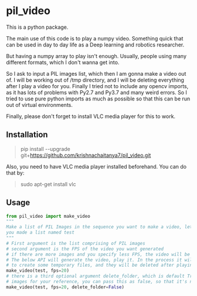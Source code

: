 # pil_video
This is a python package. 

The main use of this code is to play a numpy video. Something quick that can be used in day to day life as a 
Deep learning and robotics researcher.

But having a numpy array to play isn't enough. Usually, people using many different formats, which I don't wanna get into.

So I ask to input a PIL images list, which then I am gonna make a video out of. I will be working out of /tmp
directory, and I will be deleting everything after I play a video for you. Finally I tried not to include any
opencv imports, as it has lots of problems with Py2.7 and Py3.7 and many weird errors. So I tried to use pure
python imports as much as possible so that this can be run out of virtual environments.

Finally, please don't forget to install VLC media player for this to work.

## Installation
> pip install --upgrade git+https://github.com/krishnachaitanya7/pil_video.git

Also, you need to have VLC media player installed beforehand. You can do that by:

> sudo apt-get install vlc

## Usage
```python
from pil_video import make_video
"""
Make a list of PIL Images in the sequence you want to make a video, let's say 
you made a list named test
"""
# First argument is the list comprising of PIL images
# second argument is the FPS of the video you want generated
# if there are more images and you specify less FPS, the video will be longer
# The below API will generate the video, play it. In the process it will use your /tmp directory
# to create some temporary files, and they will be deleted after playing the video. 
make_video(test, fps=20)
# there is a third optional argument delete_folder, which is default True, but if you wanna have the video as well as 
# images for your reference, you can pass this as false, so that it's not deleted automatically
make_video(test, fps=20, delete_folder=False)
```
